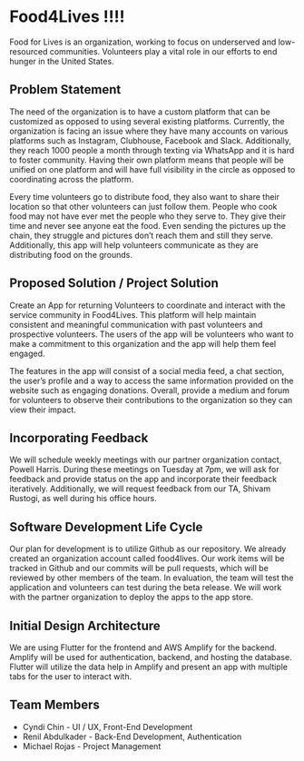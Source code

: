 # Food4Lives !!!!
Food for Lives is an organization, working to focus on underserved and low-resourced communities. Volunteers play a vital role in our efforts to end hunger in the United States.

## Problem Statement
The need of the organization is to have a custom platform that can be customized as opposed to using several existing platforms. Currently, the organization is facing an issue where they have many accounts on various platforms such as Instagram, Clubhouse, Facebook and Slack. Additionally, they reach 1000 people a month through texting via WhatsApp and it is hard to foster community. Having their own platform means that people will be unified on one platform and will have full visibility in the circle as opposed to coordinating across the platform. 

Every time volunteers go to distribute food, they also want to share their location so that other volunteers can just follow them. People who cook food may not have ever met the people who they serve to. They give their time and never see anyone eat the food. Even sending the pictures up the chain, they struggle and pictures don’t reach them and still they serve. Additionally, this app will help volunteers communicate as they are distributing food on the grounds.

## Proposed Solution / Project Solution
Create an App for returning Volunteers to coordinate and interact with the service community in Food4Lives. This platform will help maintain consistent and meaningful communication with past volunteers and prospective volunteers. The users of the app will be volunteers who want to make a commitment to this organization and the app will help them feel engaged.

The features in the app will consist of a social media feed, a chat section, the user’s profile and a way to access the same information provided on the website such as engaging donations. Overall, provide a medium and forum for volunteers to observe their contributions to the organization so they can view their impact.  

## Incorporating Feedback
We will schedule weekly meetings with our partner organization contact, Powell Harris. During these meetings on Tuesday at 7pm, we will ask for feedback and provide status on the app and incorporate their feedback iteratively. Additionally, we will request feedback from our TA, Shivam Rustogi, as well during his office hours. 

## Software Development Life Cycle 
Our plan for development is to utilize Github as our repository. We already created an organization account called food4lives. Our work items will be tracked in Github and our commits will be pull requests, which will be reviewed by other members of the team. In evaluation, the team will test the application and volunteers can test during the beta release. We will work with the partner organization to deploy the apps to the app store.

## Initial Design Architecture
We are using Flutter for the frontend and AWS Amplify for the backend. Amplify will be used for authentication, backend, and hosting the database. Flutter will utilize the data help in Amplify and present an app with multiple tabs for the user to interact with.

## Team Members 
- Cyndi Chin - UI / UX, Front-End Development 
- Renil Abdulkader - Back-End Development, Authentication
- Michael Rojas - Project Management
